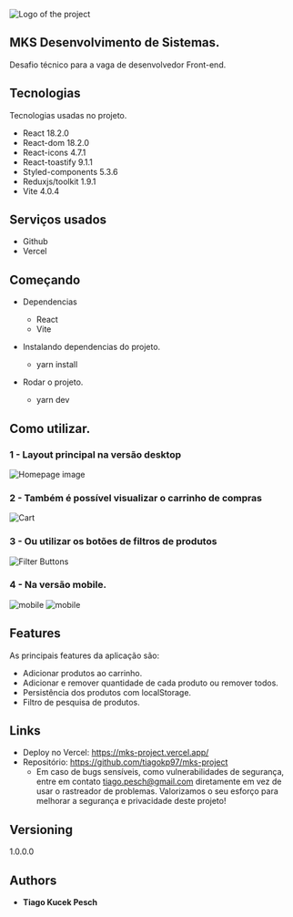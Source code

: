 
![Logo of the project](https://github.com/tiagokp97/mks-project/blob/master/public/project-images/Mks-icon.png)


## MKS Desenvolvimento de Sistemas.
Desafio técnico para a vaga de desenvolvedor Front-end.


## Tecnologias

Tecnologias usadas no projeto.

* React 18.2.0
* React-dom 18.2.0
* React-icons 4.7.1
* React-toastify 9.1.1
* Styled-components 5.3.6
* Reduxjs/toolkit 1.9.1
* Vite 4.0.4

## Serviços usados

* Github
* Vercel

## Começando

* Dependencias
  - React  
  - Vite
  
* Instalando dependencias do projeto.
  - yarn install
  
* Rodar o projeto.
  - yarn dev

## Como utilizar.

### 1 - Layout principal na versão desktop

![Homepage image](https://github.com/tiagokp97/mks-project/blob/master/public/project-images/Layout-desktop.png)

### 2 - Também é possível visualizar o carrinho de compras

![Cart](https://github.com/tiagokp97/mks-project/blob/master/public/project-images/Carrinho-desktop.png)

### 3 - Ou utilizar os botões de filtros de produtos

![Filter Buttons](https://github.com/tiagokp97/mks-project/blob/master/public/project-images/filtros-api.png)


### 4 - Na versão mobile.

![mobile](https://github.com/tiagokp97/mks-project/blob/master/public/project-images/Layout-mobile.png)
![mobile](https://github.com/tiagokp97/mks-project/blob/master/public/project-images/carrinho-mobile.png)


## Features

As principais features da aplicação são:
 - Adicionar produtos ao carrinho.
 - Adicionar e remover quantidade de cada produto ou remover todos.
 - Persistência dos produtos com localStorage.
 - Filtro de pesquisa de produtos.



## Links
  - Deploy no Vercel: https://mks-project.vercel.app/
  - Repositório: https://github.com/tiagokp97/mks-project
    - Em caso de bugs sensíveis, como vulnerabilidades de segurança, entre em contato
      tiago.pesch@gmail.com diretamente em vez de usar o rastreador de problemas. Valorizamos o seu esforço
      para melhorar a segurança e privacidade deste projeto!

  ## Versioning

  1.0.0.0


  ## Authors

  * **Tiago Kucek Pesch** 

